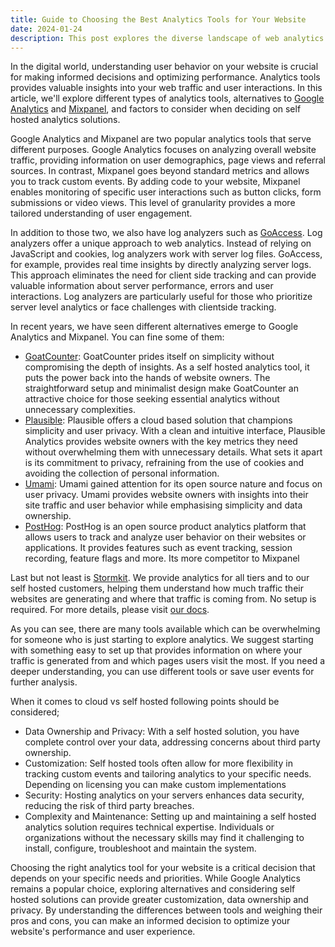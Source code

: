 ```yaml
---
title: Guide to Choosing the Best Analytics Tools for Your Website
date: 2024-01-24
description: This post explores the diverse landscape of web analytics tools, delving into alternatives like GoatCounter, Plausible, Umami, PostHog and Stormkit. Highlighting their unique features and emphasizing the growing importance of self hosted solutions.
---
```


In the digital world, understanding user behavior on your website is crucial for making informed decisions and optimizing performance. Analytics tools provides valuable insights into your web traffic and user interactions. In this article, we'll explore different types of analytics tools, alternatives to [Google Analytics](https://marketingplatform.google.com/about/analytics/) and [Mixpanel](https://mixpanel.com/), and factors to consider when deciding on self hosted analytics solutions.

Google Analytics and Mixpanel are two popular analytics tools that serve different purposes. Google Analytics focuses on analyzing overall website traffic, providing information on user demographics, page views and referral sources. In contrast, Mixpanel goes beyond standard metrics and allows you to track custom events. By adding code to your website, Mixpanel enables monitoring of specific user interactions such as button clicks, form submissions or video views. This level of granularity provides a more tailored understanding of user engagement.

In addition to those two, we also have log analyzers such as [GoAccess](https://goaccess.io/). Log analyzers offer a unique approach to web analytics. Instead of relying on JavaScript and cookies, log analyzers work with server log files. GoAccess, for example, provides real time insights by directly analyzing server logs. This approach eliminates the need for client side tracking and can provide valuable information about server performance, errors and user interactions. Log analyzers are particularly useful for those who prioritize server level analytics or face challenges with clientside tracking.

In recent years, we have seen different alternatives emerge to Google Analytics and Mixpanel. You can fine some of them:

- [GoatCounter](https://www.goatcounter.com/): GoatCounter prides itself on simplicity without compromising the depth of insights. As a self hosted analytics tool, it puts the power back into the hands of website owners. The straightforward setup and minimalist design make GoatCounter an attractive choice for those seeking essential analytics without unnecessary complexities.
- [Plausible](https://plausible.io/): Plausible offers a cloud based solution that champions simplicity and user privacy. With a clean and intuitive interface, Plausible Analytics provides website owners with the key metrics they need without overwhelming them with unnecessary details. What sets it apart is its commitment to privacy, refraining from the use of cookies and avoiding the collection of personal information.
- [Umami](https://umami.is/): Umami gained attention for its open source nature and focus on user privacy. Umami provides website owners with insights into their site traffic and user behavior while emphasising simplicity and data ownership.
- [PostHog](https://posthog.com/): PostHog is an open source product analytics platform that allows users to track and analyze user behavior on their websites or applications. It provides features such as event tracking, session recording, feature flags and more. Its more competitor to Mixpanel

Last but not least is [Stormkit](https://www.stormkit.io/). We provide analytics for all tiers and to our self hosted customers, helping them understand how much traffic their websites are generating and where that traffic is coming from. No setup is required. For more details, please visit [our docs](/docs/features/analytics).

As you can see, there are many tools available which can be overwhelming for someone who is just starting to explore analytics. We suggest starting with something easy to set up that provides information on where your traffic is generated from and which pages users visit the most. If you need a deeper understanding, you can use different tools or save user events for further analysis.

When it comes to cloud vs self hosted following points should be considered;

- Data Ownership and Privacy: With a self hosted solution, you have complete control over your data, addressing concerns about third party ownership.
- Customization: Self hosted tools often allow for more flexibility in tracking custom events and tailoring analytics to your specific needs. Depending on licensing you can make custom implementations
- Security: Hosting analytics on your servers enhances data security, reducing the risk of third party breaches.
- Complexity and Maintenance: Setting up and maintaining a self hosted analytics solution requires technical expertise. Individuals or organizations without the necessary skills may find it challenging to install, configure, troubleshoot and maintain the system.

Choosing the right analytics tool for your website is a critical decision that depends on your specific needs and priorities. While Google Analytics remains a popular choice, exploring alternatives and considering self hosted solutions can provide greater customization, data ownership and privacy. By understanding the differences between tools and weighing their pros and cons, you can make an informed decision to optimize your website's performance and user experience.

